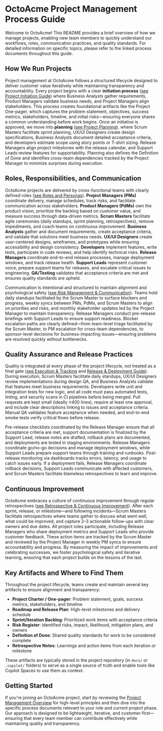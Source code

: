 # OctoAcme Project Management Process Guide

Welcome to OctoAcme! This README provides a brief overview of how we manage projects, enabling new team members to quickly understand our workflows, roles, communication practices, and quality standards. For detailed information on specific topics, please refer to the linked process documents throughout this guide.

## How We Run Projects

Project management at OctoAcme follows a structured lifecycle designed to deliver customer value iteratively while maintaining transparency and accountability. Every project begins with a clear **initiation process** ([see Project Initiation Guide](octoacme-project-initiation.md)) where Business Analysts gather requirements, Product Managers validate business needs, and Project Managers align stakeholders. This process creates foundational artifacts like the Project One-pager, which captures the problem statement, objectives, success metrics, stakeholders, timeline, and initial risks—ensuring everyone shares a common understanding before work begins. Once an initiative is approved, we move into **planning** ([see Project Planning](octoacme-project-planning.md)), where Scrum Masters facilitate sprint planning, UX/UI Designers create design specifications, Business Analysts document detailed acceptance criteria, and developers estimate scope using story points or T-shirt sizing. Release Managers align project milestones with the release calendar, and Support Leads review features for supportability. Planning also defines the Definition of Done and identifies cross-team dependencies tracked by the Project Manager to minimize surprises during execution.

## Roles, Responsibilities, and Communication

OctoAcme projects are delivered by cross-functional teams with clearly defined roles ([see Roles and Personas](octoacme-roles-and-personas.md)). **Project Managers (PMs)** coordinate delivery, manage schedules, track risks, and facilitate communication across stakeholders. **Product Managers (PdMs)** own the product vision, prioritize the backlog based on customer value, and measure success through data-driven metrics. **Scrum Masters** facilitate agile ceremonies (daily standups, sprint planning, retrospectives), remove impediments, and coach teams on continuous improvement. **Business Analysts** gather and document requirements, create acceptance criteria, and validate that solutions meet business needs. **UX/UI Designers** create user-centered designs, wireframes, and prototypes while ensuring accessibility and design consistency. **Developers** implement features, write tests, participate in code reviews, and help identify technical risks. **Release Managers** coordinate end-to-end release processes, manage deployment windows, and track release health. **Support Leads** represent customer voice, prepare support teams for releases, and escalate critical issues to engineering. **QA/Testing** validates that acceptance criteria are met and ensures quality standards are upheld. 

Communication is intentional and structured to maintain alignment and psychological safety ([see Risk Management & Communication](octoacme-risks-and-communication.md)). Teams hold daily standups facilitated by the Scrum Master to surface blockers and progress, weekly syncs between PMs, PdMs, and Scrum Masters to align on priorities and risks, and monthly stakeholder updates led by the Project Manager to maintain transparency. Release Managers conduct pre-release briefings with Support Leads to ensure support readiness. Blocker escalation paths are clearly defined—from team-level triage facilitated by the Scrum Master, to PM escalation for cross-team dependencies, to sponsor-level decisions for business-impacting issues—ensuring problems are resolved quickly without bottlenecks.

## Quality Assurance and Release Practices

Quality is integrated at every phase of the project lifecycle, not treated as a final gate ([see Execution & Tracking](octoacme-execution-and-tracking.md) and [Release & Deployment Guide](octoacme-release-and-deployment.md)). During execution, Scrum Masters facilitate daily standups, UX/UI Designers review implementations during design QA, and Business Analysts validate that features meet business requirements. Developers write unit and integration tests for new logic, and all code must pass automated tests, linting, and security scans in CI pipelines before being merged. Pull requests are kept small (ideally ≤400 lines), require at least one approval, and include clear descriptions linking to issues and acceptance criteria. Manual QA validates feature acceptance when needed, and end-to-end smoke tests verify critical flows before release. 

Pre-release checklists coordinated by the Release Manager ensure that all acceptance criteria are met, support documentation is finalized by the Support Lead, release notes are drafted, rollback plans are documented, and deployments are tested in staging environments. Release Managers coordinate go/no-go decisions and manage deployment windows, while Support Leads prepare support teams through training and runbooks. Post-release monitoring via dashboards tracks errors, latency, and usage to catch issues early. If a deployment fails, Release Managers coordinate rollback decisions, Support Leads communicate with affected customers, and Scrum Masters facilitate blameless retrospectives to learn and improve.

## Continuous Improvement

OctoAcme embraces a culture of continuous improvement through regular retrospectives ([see Retrospective & Continuous Improvement](octoacme-retrospective-and-continuous-improvement.md)). After each sprint, release, or milestone—and following incidents—Scrum Masters facilitate retrospectives where teams gather to discuss what went well, what could be improved, and capture 2–3 actionable follow-ups with clear owners and due dates. All project roles participate, including Release Managers who share deployment metrics and Support Leads who provide customer feedback. These action items are tracked by the Scrum Master and reviewed by the Project Manager in weekly PM syncs to ensure accountability and progress. By measuring the impact of improvements and celebrating successes, we foster psychological safety and iterative learning, ensuring that each project builds on the lessons of the last.

## Key Artifacts and Where to Find Them

Throughout the project lifecycle, teams create and maintain several key artifacts to ensure alignment and transparency:

- **Project Charter / One-pager**: Problem statement, goals, success metrics, stakeholders, and timeline
- **Roadmap and Release Plan**: High-level milestones and delivery schedule
- **Sprint/Iteration Backlog**: Prioritized work items with acceptance criteria
- **Risk Register**: Identified risks, impact, likelihood, mitigation plans, and owners
- **Definition of Done**: Shared quality standards for work to be considered complete
- **Retrospective Notes**: Learnings and action items from each iteration or milestone

These artifacts are typically stored in the project repository (in `docs/` or `.copilot/` folders) to serve as a single source of truth and enable tools like Copilot Spaces to use them as context.

## Getting Started

If you're joining an OctoAcme project, start by reviewing the [Project Management Overview](octoacme-project-management-overview.md) for high-level principles and then dive into the specific process documents relevant to your role and current project phase. Our approach is designed to be lightweight, iterative, and customer-first—ensuring that every team member can contribute effectively while maintaining quality and transparency.
